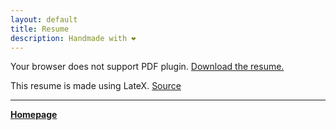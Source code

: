 ```yaml
---
layout: default
title: Resume
description: Handmade with ❤️
---
```


<object data="cv_rahul_bali.pdf" type="application/pdf" width="100%" height="600px">
  <p>
    Your browser does not support PDF plugin.
    <a href="cv_rahul_bali.pdf" download>Download the resume.</a>
  </p>
</object>

This resume is made using LateX. [Source](https://www.overleaf.com/read/hdvpwxrsvmgs)

<!-- 
<object data="rahul_resume_DevOps.pdf" type="application/pdf" width="100%" height="600px">
  <p>
    Your browser does not support PDF plugin.
    <a href="rahul_resume_DevOps.pdf" download>Download</a>
  </p>
</object> -->

***
[**Homepage**](./)
